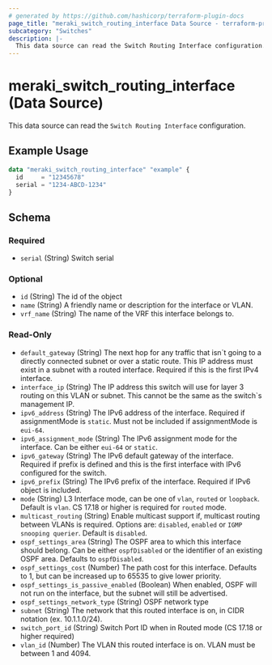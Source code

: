 ```yaml
---
# generated by https://github.com/hashicorp/terraform-plugin-docs
page_title: "meraki_switch_routing_interface Data Source - terraform-provider-meraki"
subcategory: "Switches"
description: |-
  This data source can read the Switch Routing Interface configuration.
---
```


# meraki_switch_routing_interface (Data Source)

This data source can read the `Switch Routing Interface` configuration.

## Example Usage

```terraform
data "meraki_switch_routing_interface" "example" {
  id     = "12345678"
  serial = "1234-ABCD-1234"
}
```

<!-- schema generated by tfplugindocs -->
## Schema

### Required

- `serial` (String) Switch serial

### Optional

- `id` (String) The id of the object
- `name` (String) A friendly name or description for the interface or VLAN.
- `vrf_name` (String) The name of the VRF this interface belongs to.

### Read-Only

- `default_gateway` (String) The next hop for any traffic that isn`t going to a directly connected subnet or over a static route. This IP address must exist in a subnet with a routed interface. Required if this is the first IPv4 interface.
- `interface_ip` (String) The IP address this switch will use for layer 3 routing on this VLAN or subnet. This cannot be the same as the switch`s management IP.
- `ipv6_address` (String) The IPv6 address of the interface. Required if assignmentMode is `static`. Must not be included if assignmentMode is `eui-64`.
- `ipv6_assignment_mode` (String) The IPv6 assignment mode for the interface. Can be either `eui-64` or `static`.
- `ipv6_gateway` (String) The IPv6 default gateway of the interface. Required if prefix is defined and this is the first interface with IPv6 configured for the switch.
- `ipv6_prefix` (String) The IPv6 prefix of the interface. Required if IPv6 object is included.
- `mode` (String) L3 Interface mode, can be one of `vlan`, `routed` or `loopback`. Default is `vlan`. CS 17.18 or higher is required for `routed` mode.
- `multicast_routing` (String) Enable multicast support if, multicast routing between VLANs is required. Options are: `disabled`, `enabled` or `IGMP snooping querier`. Default is `disabled`.
- `ospf_settings_area` (String) The OSPF area to which this interface should belong. Can be either `ospfDisabled` or the identifier of an existing OSPF area. Defaults to `ospfDisabled`.
- `ospf_settings_cost` (Number) The path cost for this interface. Defaults to 1, but can be increased up to 65535 to give lower priority.
- `ospf_settings_is_passive_enabled` (Boolean) When enabled, OSPF will not run on the interface, but the subnet will still be advertised.
- `ospf_settings_network_type` (String) OSPF network type
- `subnet` (String) The network that this routed interface is on, in CIDR notation (ex. 10.1.1.0/24).
- `switch_port_id` (String) Switch Port ID when in Routed mode (CS 17.18 or higher required)
- `vlan_id` (Number) The VLAN this routed interface is on. VLAN must be between 1 and 4094.
